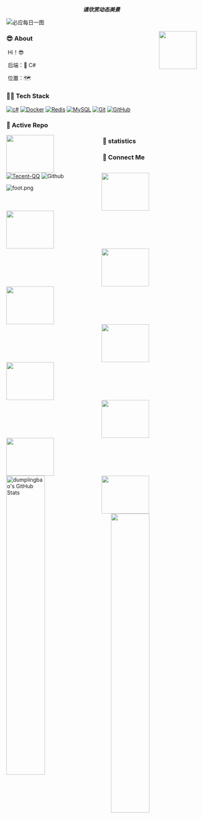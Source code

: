 <!--
 * @Descripttion: 文件用途：
 * @version: 0.0.0.0
 * @Author: xiaozhenli
 * @Date: 2020-09-09 22:06:25
 * @LastEditors: xiaozhenli
 * @LastEditTime: 2020-09-10 00:37:53
 * @FilePath: c:\Users\xiaozhenli\Desktop\Untitled-1.md
-->

<p align="center">
  <i><b>请欣赏动态美景</b></i>
  
![必应每日一图](https://api.lyiqk.cn/bing/)



<img align="right" width="100" height="100" src="https://avatars2.githubusercontent.com/u/20390658?s=400&u=cfa6da2194e4023a71bd4bd91c50d5416a25ea43&v=4">

### :sunglasses: About

​	Hi！😎    

​	后端：🔆 C#

​	位置：🗺

### 🤝🏻 Tech Stack

[![c#](https://img.shields.io/badge/NetCore-black?style=flat&logo=.net&logoColor=green&link=https://github.com/tersonly/aspnetcore)](https://github.com/tersonly/aspnetcore)
[![Docker](https://img.shields.io/badge/-Docker-black?style=flat&logo=docker&link=https://hub.docker.com/search?q=&type=image)](https://hub.docker.com/search?q=&type=image)
[![Redis](https://img.shields.io/badge/-Redis-black?style=flat&logo=redis&link=http://doc.redisfans.com/)](http://doc.redisfans.com/)
[![MySQL](https://img.shields.io/badge/-MySQL-black?style=flat&logo=mysql&link=https://github.com/tersonly/mysql-tutorial)](https://github.com/tersonly/mysql-tutorial)
[![Git](https://img.shields.io/badge/-Git-black?style=flat&logo=git&link=https://learngitbranching.js.org/?locale=zh_CN)](https://learngitbranching.js.org/?locale=zh_CN) 
[![GitHub](https://img.shields.io/badge/-GitHub-181717?style=flat&logo=github&link=https://github.com/tersonly)](https://github.com/tersonly)



### 👀 Active Repo

<p><img align="left" width="50%"  height="100" src="https://github-readme-stats.vercel.app/api/pin/?username=tersonly&repo=dotnet&theme=radical" /><img align="right" width="50%"  height="100" src="https://github-readme-stats.vercel.app/api/pin/?username=tersonly&repo=aspnetcore&theme=radical" /></p> 


<p><img align="left" width="50%" height="100"  src="https://github-readme-stats.vercel.app/api/pin/?username=tersonly&repo=extensions&theme=radical" />
<img align="right" width="50%"  height="100" src="https://github-readme-stats.vercel.app/api/pin/?username=tersonly&repo=abp&theme=radical" /></p>


<p><img align="left" width="50%" height="100" src="https://github-readme-stats.vercel.app/api/pin/?username=tersonly&repo=awesome-dotnet-core&theme=radical" />
<img align="right" width="50%"   height="100"  src="https://github-readme-stats.vercel.app/api/pin/?username=tersonly&repo=DotNetCoreArchitecture&theme=radical" /></p>


<p><img align="left" width="50%" height="100" src="https://github-readme-stats.vercel.app/api/pin/?username=tersonly&repo=Design-Pattern&theme=radical" />
<img align="right" width="50%"  height="100" src="https://github-readme-stats.vercel.app/api/pin/?username=tersonly&repo=interviews&theme=radical" /></p>


<p><img align="left" width="50%" height="100" src="https://github-readme-stats.vercel.app/api/pin/?username=tersonly&repo=SoMall&theme=radical" />
<img align="right" width="50%"  height="100" src="https://github-readme-stats.vercel.app/api/pin/?username=tersonly&repo=xbook2&theme=radical" /></p>



### 🙈 statistics


<p>
<img align="left" width="45%" src="https://github-readme-stats.vercel.app/api?username=tersonly&&show_icons=true&theme=radical&line_height=27&v=5&count_private=true" alt="dumplingbao's GitHub Stats" />
<img align="right" width="45%" src="https://github-readme-stats.vercel.app/api/top-langs/?username=tersonly&theme=radical&layout=compact&hide=glsl,python" />

</p>




### 🌱 Connect Me
[![Tecent-QQ](https://img.shields.io/badge/-qq-white?style=flat-square&logo=tencent-qq&logoColor=red&link=)](2245918266)
![Github](https://img.shields.io/github/followers/tersonly?label=Github&style=social)

![foot.png](https://ossbao.oss-cn-qingdao.aliyuncs.com/github/foot.png)



